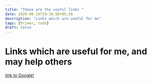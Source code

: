 ```yaml
---
title: "These are the useful links "
date: 2020-08-24T19:10:58+05:30
description: "Links which are useful for me"
tags: [Primer, todo]
draft: false
---
```


# Links which are useful for me, and may help others


[link to Google!](http://google.com)

  

